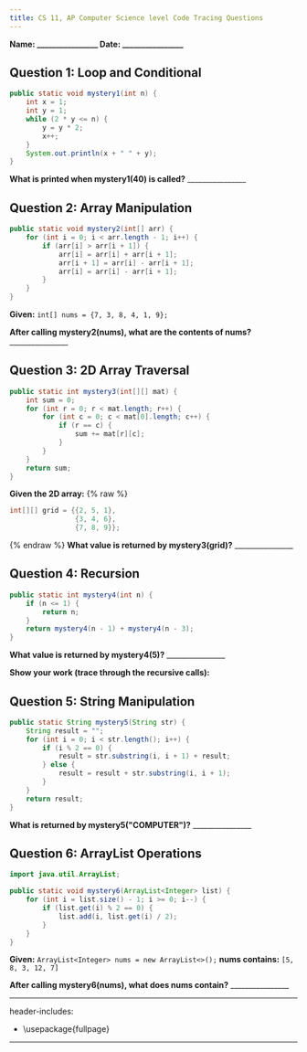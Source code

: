 ```yaml
---
title: CS 11, AP Computer Science level Code Tracing Questions
---
```


**Name: ________________    Date: ________________**



## Question 1: Loop and Conditional
```java
public static void mystery1(int n) {
    int x = 1;
    int y = 1;
    while (2 * y <= n) {
        y = y * 2;
        x++;
    }
    System.out.println(x + " " + y);
}
```
**What is printed when mystery1(40) is called?** ________________



## Question 2: Array Manipulation
```java
public static void mystery2(int[] arr) {
    for (int i = 0; i < arr.length - 1; i++) {
        if (arr[i] > arr[i + 1]) {
            arr[i] = arr[i] + arr[i + 1];
            arr[i + 1] = arr[i] - arr[i + 1];
            arr[i] = arr[i] - arr[i + 1];
        }
    }
}
```
**Given:** `int[] nums = {7, 3, 8, 4, 1, 9};`

**After calling mystery2(nums), what are the contents of nums?** ________________



## Question 3: 2D Array Traversal
```java
public static int mystery3(int[][] mat) {
    int sum = 0;
    for (int r = 0; r < mat.length; r++) {
        for (int c = 0; c < mat[0].length; c++) {
            if (r == c) {
                sum += mat[r][c];
            }
        }
    }
    return sum;
}
```
**Given the 2D array:**
{% raw %}
```java
int[][] grid = {{2, 5, 1},
                {3, 4, 6},
                {7, 8, 9}};
```
{% endraw %}
**What value is returned by mystery3(grid)?** ________________



## Question 4: Recursion
```java
public static int mystery4(int n) {
    if (n <= 1) {
        return n;
    }
    return mystery4(n - 1) + mystery4(n - 3);
}
```
**What value is returned by mystery4(5)?** ________________

**Show your work (trace through the recursive calls):**



## Question 5: String Manipulation
```java
public static String mystery5(String str) {
    String result = "";
    for (int i = 0; i < str.length(); i++) {
        if (i % 2 == 0) {
            result = str.substring(i, i + 1) + result;
        } else {
            result = result + str.substring(i, i + 1);
        }
    }
    return result;
}
```
**What is returned by mystery5("COMPUTER")?** ________________



## Question 6: ArrayList Operations
```java
import java.util.ArrayList;

public static void mystery6(ArrayList<Integer> list) {
    for (int i = list.size() - 1; i >= 0; i--) {
        if (list.get(i) % 2 == 0) {
            list.add(i, list.get(i) / 2);
        }
    }
}
```
**Given:** `ArrayList<Integer> nums = new ArrayList<>();`
**nums contains:** `[5, 8, 3, 12, 7]`

**After calling mystery6(nums), what does nums contain?** ________________



---
header-includes:
  - \usepackage{fullpage}
---
